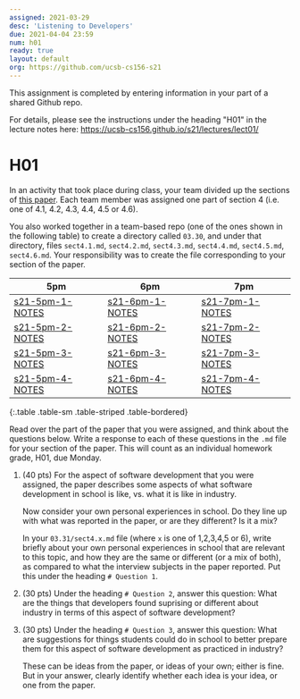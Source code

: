 ```yaml
---
assigned: 2021-03-29
desc: 'Listening to Developers'
due: 2021-04-04 23:59
num: h01
ready: true
layout: default
org: https://github.com/ucsb-cs156-s21
---
```


This assignment is completed by entering information in your part of a shared Github repo.

For details, please see the instructions under the heading "H01" in the lecture notes here: <https://ucsb-cs156.github.io/s21/lectures/lect01/>


# H01

In an activity that took place during class, your team divided up the sections of 
[this paper](https://pconrad.github.io/files/paper028.pdf).  Each team member was assigned one part of section 4 (i.e. one of 4.1, 4.2, 4.3, 4.4, 4.5 or 4.6).

You also worked together in a team-based repo (one of the ones shown in the following table) to create a directory called `03.30`, and under that directory,
files `sect4.1.md`, `sect4.2.md`, `sect4.3.md`, `sect4.4.md`, `sect4.5.md`, `sect4.6.md`.    Your responsibility was to create the file corresponding to your section of the paper.


| 5pm | 6pm | 7pm |
|-----|-----|-----|
| [s21-5pm-1-NOTES]({{page.org}}/s21-5pm-1-NOTES) | [s21-6pm-1-NOTES]({{page.org}}/s21-6pm-1-NOTES) | [s21-7pm-1-NOTES]({{page.org}}/s21-7pm-1-NOTES)  |
| [s21-5pm-2-NOTES]({{page.org}}/s21-5pm-2-NOTES) | [s21-6pm-2-NOTES]({{page.org}}/s21-6pm-2-NOTES) | [s21-7pm-2-NOTES]({{page.org}}/s21-7pm-2-NOTES)  |
| [s21-5pm-3-NOTES]({{page.org}}/s21-5pm-3-NOTES) | [s21-6pm-3-NOTES]({{page.org}}/s21-6pm-3-NOTES) | [s21-7pm-3-NOTES]({{page.org}}/s21-7pm-3-NOTES)  |
| [s21-5pm-4-NOTES]({{page.org}}/s21-5pm-4-NOTES) | [s21-6pm-4-NOTES]({{page.org}}/s21-6pm-4-NOTES) | [s21-7pm-4-NOTES]({{page.org}}/s21-7pm-4-NOTES)  |
{:.table .table-sm .table-striped .table-bordered}

Read over the part of the paper that you were assigned, and think about the questions below.  Write a response to each of these questions in the
`.md` file for your section of the paper.   This will count as an individual homework grade, H01, due Monday.

1. (40 pts) For the aspect of software development that you were assigned, the paper describes some aspects of what software development in school is like, vs.
   what it is like in industry.  

   Now consider your own personal experiences in school.  Do they line up with what was reported in the paper, or are they different?  Is it a mix?
   
   In your `03.31/sect4.x.md` file (where `x` is one of 1,2,3,4,5 or 6), 
   write briefly about your own personal experiences in school that are relevant to this topic, and how they are the same or different
 (or a mix of both), as compared to what the interview subjects in the paper reported.  Put this under the heading `# Question 1`.  
 
2. (30 pts) Under the heading `# Question 2`, answer this question: What are the things that developers found suprising or different about industry in terms of
   this aspect of software development?   
   
3. (30 pts) Under the heading `# Question 3`, answer this question: What are suggestions for things students could do in school to better prepare them for
   this aspect of software development as practiced in industry?  
   
   These can be ideas from the paper, or ideas of your own; either is fine.  But in your answer, clearly identify whether each idea is your idea,
   or one from the paper.
   

